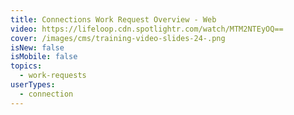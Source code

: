 ```yaml
---
title: Connections Work Request Overview - Web
video: https://lifeloop.cdn.spotlightr.com/watch/MTM2NTEyOQ==
cover: /images/cms/training-video-slides-24-.png
isNew: false
isMobile: false
topics:
  - work-requests
userTypes:
  - connection
---
```

